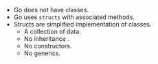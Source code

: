  - Go does not have classes.
 - Go uses `structs` with associated methods.
 - Structs are simplified implementation of classes.
   - A collection of data.
   - No inheritance .
   - No constructors.
   - No generics.
